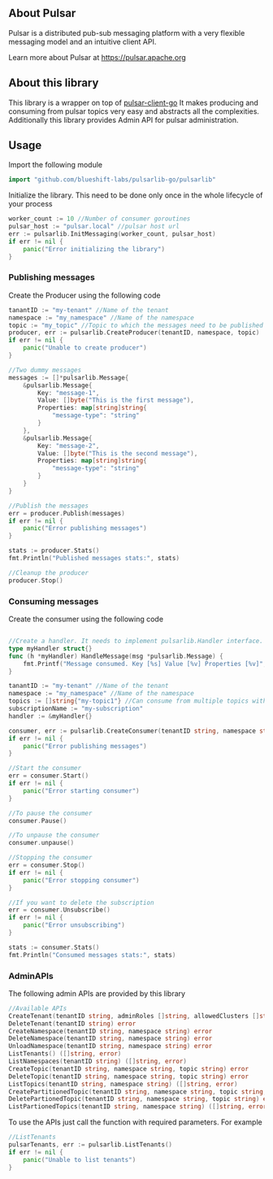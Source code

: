 ## About Pulsar 

Pulsar is a distributed pub-sub messaging platform with a very
flexible messaging model and an intuitive client API.

Learn more about Pulsar at https://pulsar.apache.org

## About this library

This library is a wrapper on top of [pulsar-client-go](github.com/apache/pulsar-client-go)
It makes producing and consuming from pulsar topics very easy and abstracts all the complexities. Additionally this library provides Admin API for pulsar administration.

## Usage 
Import the following module
```go
import "github.com/blueshift-labs/pulsarlib-go/pulsarlib"
```
Initialize the library. This need to be done only once in the whole lifecycle of your process
```go
worker_count := 10 //Number of consumer goroutines
pulsar_host := "pulsar.local" //pulsar host url
err := pulsarlib.InitMessaging(worker_count, pulsar_host)
if err != nil {
    panic("Error initializing the library")
}
```

### Publishing messages
Create the Producer using the following code
```go
tanantID := "my-tenant" //Name of the tenant
namespace := "my_namespace" //Name of the namespace
topic := "my_topic" //Topic to which the messages need to be published
producer, err := pulsarlib.CreateProducer(tenantID, namespace, topic)
if err != nil {
    panic("Unable to create producer")
}

//Two dummy messages
messages := []*pulsarlib.Message{
    &pulsarlib.Message{
        Key: "message-1",
        Value: []byte("This is the first message"),
        Properties: map[string]string{
            "message-type": "string"
        }
    },
    &pulsarlib.Message{
        Key: "message-2",
        Value: []byte("This is the second message"),
        Properties: map[string]string{
            "message-type": "string"
        }
    }
}

//Publish the messages
err = producer.Publish(messages)
if err != nil {
    panic("Error publishing messages")
}

stats := producer.Stats()
fmt.Println("Published messages stats:", stats)

//Cleanup the producer
producer.Stop()
```

### Consuming messages
Create the consumer using the following code
```go

//Create a handler. It needs to implement pulsarlib.Handler interface.
type myHandler struct{}
func (h *myHandler) HandleMessage(msg *pulsarlib.Message) {
    fmt.Printf("Message consumed. Key [%s] Value [%v] Properties [%v]", msg.Key, msg.Value, msg.Properties)
}  

tanantID := "my-tenant" //Name of the tenant
namespace := "my_namespace" //Name of the namespace
topics := []string{"my-topic1"} //Can consume from multiple topics within a namespace
subscriptionName := "my-subscription"
handler := &myHandler{}

consumer, err := pulsarlib.CreateConsumer(tenantID string, namespace string, topics []string, subscriptionName string, handler Handler)
if err != nil {
    panic("Error publishing messages")
}

//Start the consumer
err = consumer.Start()
if err != nil {
    panic("Error starting consumer")
}

//To pause the consumer
consumer.Pause()

//To unpause the consumer
consumer.unpause()

//Stopping the consumer
err = consumer.Stop()
if err != nil {
    panic("Error stopping consumer")
}

//If you want to delete the subscription
err = consumer.Unsubscribe()
if err != nil {
    panic("Error unsubscribing")
}

stats := consumer.Stats()
fmt.Println("Consumed messages stats:", stats)
```

### AdminAPIs
The following admin APIs are provided by this library
```go
//Available APIs
CreateTenant(tenantID string, adminRoles []string, allowedClusters []string) error
DeleteTenant(tenantID string) error
CreateNamespace(tenantID string, namespace string) error
DeleteNamespace(tenantID string, namespace string) error
UnloadNamespace(tenantID string, namespace string) error
ListTenants() ([]string, error)
ListNamespaces(tenantID string) ([]string, error)
CreateTopic(tenantID string, namespace string, topic string) error
DeleteTopic(tenantID string, namespace string, topic string) error
ListTopics(tenantID string, namespace string) ([]string, error)
CreatePartitionedTopic(tenantID string, namespace string, topic string, partitions int) error
DeletePartionedTopic(tenantID string, namespace string, topic string) error
ListPartionedTopics(tenantID string, namespace string) ([]string, error)
```
To use the APIs just call the function with required parameters. For example
```go
//ListTenants
pulsarTenants, err := pulsarlib.ListTenants()
if err != nil {
    panic("Unable to list tenants")
}
```